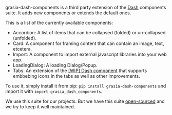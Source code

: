 grasia-dash-components is a third party extension of the [Dash](https://pypi.org/project/dash/)
components suite. It adds new components or extends the default ones.

This is a list of the currently available components:
* Accordion: A list of items that can be collapsed (folded) or un-collapsed (unfolded).
* Card: A component for framing content that can contain an image, text, etcetera.
* Import: A component to import external javascript libraries into your web app.
* LoadingDialog: A loading Dialog/Popup.
* Tabs: An extension of the [[WIP] Dash component](https://github.com/plotly/dash-core-components/pull/74) that supports embbebing icons in the tabs as well as other improvements.

To use it, simply install it from pip: `pip install grasia-dash-components`
and import it with `import grasia_dash_components`.

We use this suite for our projects.
 But we have this suite [open-sourced](https://github.com/Grasia/grasia-dash-components)
 and we try to keep it well maintained.
